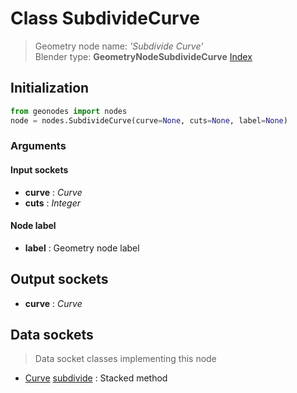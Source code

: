 
# Class SubdivideCurve

> Geometry node name: _'Subdivide Curve'_<br>Blender type:  **GeometryNodeSubdivideCurve**
[Index](/docs/index.md)

## Initialization


```python
from geonodes import nodes
node = nodes.SubdivideCurve(curve=None, cuts=None, label=None)
```


### Arguments


#### Input sockets



- **curve** : _Curve_
- **cuts** : _Integer_



#### Node label



- **label** : Geometry node label



## Output sockets



- **curve** : _Curve_



## Data sockets

> Data socket classes implementing this node


- [Curve](../sockets/Curve.md) [subdivide](../sockets/Curve.md#subdivide) : Stacked method


